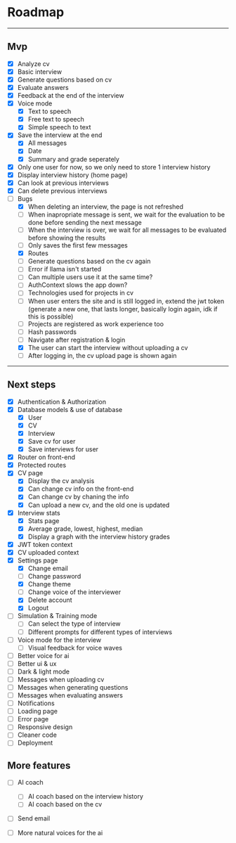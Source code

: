 # Roadmap
---
## Mvp
- [x] Analyze cv
- [x] Basic interview
- [x] Generate questions based on cv
- [x] Evaluate answers
- [x] Feedback at the end of the interview
- [x] Voice mode
    - [x] Text to speech
    - [x] Free text to speech
    - [x] Simple speech to text
- [x] Save the interview at the end
    - [x] All messages
    - [x] Date
    - [x] Summary and grade seperately
- [x] Only one user for now, so we only need to store 1 interview history
- [x] Display interview history (home page)
- [x] Can look at previous interviews
- [x] Can delete previous interviews
- [ ] Bugs
    - [x] When deleting an interview, the page is not refreshed
    - [ ] When inapropriate message is sent, we wait for the evaluation to be done before sending the next message
    - [ ] When the interview is over, we wait for all messages to be evaluated before showing the results
    - [ ] Only saves the first few messages
    - [x] Routes 
    - [ ] Generate questions based on the cv again
    - [ ] Error if llama isn't started
    - [ ] Can multiple users use it at the same time?
    - [ ] AuthContext slows the app down?
    - [ ] Technologies used for projects in cv
    - [ ] When user enters the site and is still logged in, extend the jwt token (generate a new one, that lasts longer, basically login again, idk if this is possible)
    - [ ] Projects are registered as work experience too
    - [ ] Hash passwords
    - [ ] Navigate after registration & login
    - [x] The user can start the interview without uploading a cv
    - [ ] After logging in, the cv upload page is shown again
---
## Next steps

- [x] Authentication & Authorization
- [x] Database models & use of database
    - [x] User
    - [x] CV
    - [x] Interview
    - [x] Save cv for user
    - [x] Save interviews for user
- [x] Router on front-end
- [x] Protected routes
- [x] CV page
    - [x] Display the cv analysis
    - [x] Can change cv info on the front-end
    - [x] Can change cv by chaning the info
    - [x] Can upload a new cv, and the old one is updated
- [x] Interview stats
    - [x] Stats page
    - [x] Average grade, lowest, highest, median
    - [x] Display a graph with the interview history grades
- [x] JWT token context 
- [x] CV uploaded context
- [x] Settings page
    - [x] Change email
    - [ ] Change password
    - [x] Change theme
    - [ ] Change voice of the interviewer
    - [x] Delete account
    - [x] Logout
- [ ] Simulation & Training mode
    - [ ] Can select the type of interview 
    - [ ] Different prompts for different types of interviews

- [ ] Voice mode for the interview
    - [ ] Visual feedback for voice waves
- [ ] Better voice for ai
- [ ] Better ui & ux
- [ ] Dark & light mode
- [ ] Messages when uploading cv
- [ ] Messages when generating questions
- [ ] Messages when evaluating answers
- [ ] Notifications
- [ ] Loading page
- [ ] Error page
- [ ] Responsive design
- [ ] Cleaner code
- [ ] Deployment

## More features
- [ ] AI coach
    - [ ] AI coach based on the interview history
    - [ ] AI coach based on the cv
- [ ] Send email
- [ ] More natural voices for the ai


